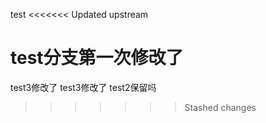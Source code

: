 test
<<<<<<< Updated upstream

test分支第一次修改了
=======
test3修改了
test3修改了
test2保留吗
>>>>>>> Stashed changes
